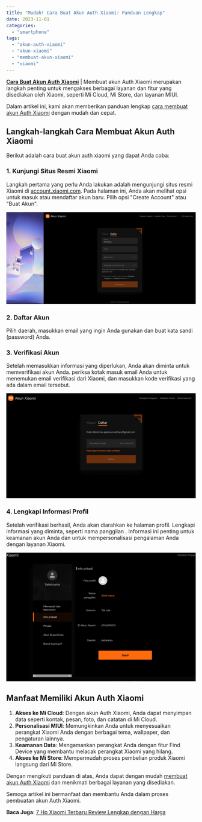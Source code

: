 ```yaml
---
title: "Mudah! Cara Buat Akun Auth Xiaomi: Panduan Lengkap"
date: 2023-11-01
categories: 
  - "smartphone"
tags: 
  - "akun-auth-xiaomi"
  - "akun-xiaomi"
  - "membuat-akun-xiaomi"
  - "xiaomi"
---
```


[**Cara Buat Akun Auth Xiaomi**](https://ajiekusumadhany.com/cara-buat-akun-auth-xiaomi/) | Membuat akun Auth Xiaomi merupakan langkah penting untuk mengakses berbagai layanan dan fitur yang disediakan oleh Xiaomi, seperti Mi Cloud, Mi Store, dan layanan MIUI.

Dalam artikel ini, kami akan memberikan panduan lengkap [cara membuat akun Auth Xiaomi](https://ajiekusumadhany.com/cara-buat-akun-auth-xiaomi/) dengan mudah dan cepat.

## Langkah-langkah Cara Membuat Akun Auth Xiaomi

Berikut adalah cara buat akun auth xiaomi yang dapat Anda coba:

### 1\. Kunjungi Situs Resmi Xiaomi

Langkah pertama yang perlu Anda lakukan adalah mengunjungi situs resmi Xiaomi di [account.xiaomi.com](https://account.xiaomi.com/). Pada halaman ini, Anda akan melihat opsi untuk masuk atau mendaftar akun baru. Pilih opsi "Create Account" atau "Buat Akun".

![Daftar Akun Auth Xiaomi](images/Screenshot-2024-08-05-074836.png)

### 2\. Daftar Akun

Pilih daerah, masukkan email yang ingin Anda gunakan dan buat kata sandi (password) Anda.

### 3\. Verifikasi Akun

Setelah memasukkan informasi yang diperlukan, Anda akan diminta untuk memverifikasi akun Anda. periksa kotak masuk email Anda untuk menemukan email verifikasi dari Xiaomi, dan masukkan kode verifikasi yang ada dalam email tersebut.

![Verifikasi Pendaftaran Akun Xiaomi](images/Screenshot-2024-08-05-075244-1.png)

### 4\. Lengkapi Informasi Profil

Setelah verifikasi berhasil, Anda akan diarahkan ke halaman profil. Lengkapi informasi yang diminta, seperti nama panggilan . Informasi ini penting untuk keamanan akun Anda dan untuk mempersonalisasi pengalaman Anda dengan layanan Xiaomi.

![Informasi Akun Xiaomi](images/Screenshot-2024-08-05-075750.png)

## Manfaat Memiliki Akun Auth Xiaomi

1. **Akses ke Mi Cloud**: Dengan akun Auth Xiaomi, Anda dapat menyimpan data seperti kontak, pesan, foto, dan catatan di Mi Cloud.
2. **Personalisasi MIUI**: Memungkinkan Anda untuk menyesuaikan perangkat Xiaomi Anda dengan berbagai tema, wallpaper, dan pengaturan lainnya.
3. **Keamanan Data**: Mengamankan perangkat Anda dengan fitur Find Device yang membantu melacak perangkat Xiaomi yang hilang.
4. **Akses ke Mi Store**: Mempermudah proses pembelian produk Xiaomi langsung dari Mi Store.

Dengan mengikuti panduan di atas, Anda dapat dengan mudah [membuat akun Auth Xiaomi](https://ajiekusumadhany.com/cara-buat-akun-auth-xiaomi/) dan menikmati berbagai layanan yang disediakan.

Semoga artikel ini bermanfaat dan membantu Anda dalam proses pembuatan akun Auth Xiaomi.

**Baca Juga**: [7 Hp Xiaomi Terbaru Review Lengkap dengan Harga](https://ajiekusumadhany.com/hp-xiaomi-terbaru-lengkap-dan-harganya/)
